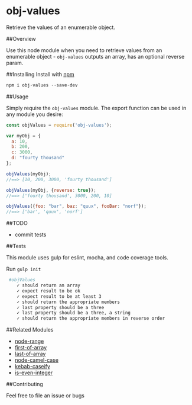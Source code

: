 # obj-values
Retrieve the values of an enumerable object.

##Overview

Use this node module when you need to retrieve values from an enumerable object - `obj-values` outputs an array,
has an optional reverse param.

##Installing 
Install with [npm](https://www.npmjs.com/package/obj-values)

```javascript
npm i obj-values --save-dev
```

##Usage

Simply require the `obj-values` module. The export function can be used in any module you desire:

```javascript
const objValues = require('obj-values');

var myObj = {
  a: 10,
  b: 200,
  c: 3000,
  d: "fourty thousand"
};

objValues(myObj);
//==> [10, 200, 3000, 'fourty thousand']

objValues(myObj, {reverse: true});
//==> ['fourty thousand', 3000, 200, 10]

objValues({foo: "bar", baz: "quux", fooBar: "norf"});
//==> ['bar', 'quux', 'norf']
```

##TODO

* commit tests

##Tests

This module uses gulp for eslint, mocha, and code coverage tools.

Run `gulp init`

```bash
 #objValues
    ✓ should return an array
    ✓ expect result to be ok
    ✓ expect result to be at least 3
    ✓ should return the appropriate members
    ✓ last property should be a three
    ✓ last property should be a three, a string
    ✓ should return the appropriate members in reverse order
```

##Related Modules

* [node-range](https://github.com/ahadb/node-range)
* [first-of-array](https://github.com/ahadb/first-of-array)
* [last-of-array](https://github.com/ahadb/last-of-array)
* [node-camel-case](https://github.com/ahadb/node-camel-case)
* [kebab-caseify](https://github.com/ahadb/kebab-caseify)
* [is-even-integer](https://github.com/ahadb/is-even-integer)

##Contributing

Feel free to file an issue or bugs
